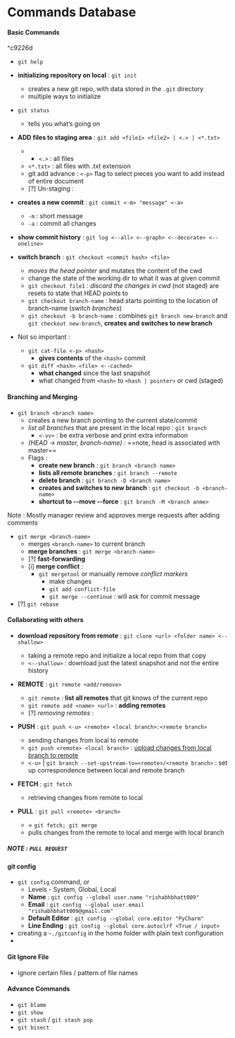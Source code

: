 # Commands Database 

#### Basic Commands

^c9226d

- `git help`
- **initializing repository on local** : `git init` 
	- creates a new git repo, with data stored in the `.git` directory  
	- multiple ways to initialize
- `git status`
	- tells you what’s going on
- **ADD files to staging area** : `git add <file1> <file2> | <.> | <*.txt>`
	- - `<.>` : all files 
	- `<*.txt>` : all files with .txt extension
	- git add advance : `<-p>` flag to select pieces you want to add instead of entire document 
	- [?] Un-staging :
- **creates a new commit** : `git commit <-m> "message" <-a>`
	- `-m` : short message
	- `-a` : commit all changes 
- **show commit history** : `git log <--all> <--graph> <--decorate> <--oneline>`
- **switch branch** : `git checkout <commit hash> <file>`
	- *moves the head pointer* and mutates the content of the cwd
	- change the state of the working dir to what it was at given commit
	- `git checkout file1` : *discard the changes in cwd* (not staged) are resets to state that HEAD points to 
	- `git checkout branch-name` : head starts pointing to the location of branch-name (*switch branches*)
	- `git checkout -b branch-name` : combines `git branch new-branch` and `git checkout new-branch`, **creates and switches to new branch** 


- Not so important : 
	- `git cat-file <-p> <hash>` 
		- **gives contents** of the  `<hash>` commit
	- `git diff <hash> <file> <--cached>`
		- **what changed** since the last snapshot 
		- what changed from `<hash>` to `<hash | pointer>` or cwd (staged)

#### Branching and Merging

- `git branch <branch name>`
	- creates a new branch pointing to the current state/commit
	- *list all branches* that are present in the local repo : `git branch`
		- `<-vv>` : be extra verbose and print extra information 
	- *(HEAD -> master, branch-name)* : ==note, head is associated with master==   
	- Flags : 
		- **create new branch** : `git branch <branch name>`
		- **lists all remote branches** : `git branch --remote`  
		- **delete branch** : `git branch -D <branch name>` 
		- **creates and switches to new branch**  : `git checkout -b <branch-name>` 
		- **shortcut to --move --force** : `git branch -M <branch anme>` 

Note : Mostly manager review and approves merge requests after adding comments 

- `git merge <branch-name>` 
	- merges `<branch-name>` to current branch 
	- **merge branches** : `git merge <branch-name>` 
	- [?] **fast-forwarding** 
	- [i] **merge conflict** : 
		- `git mergetool` or manually remove *conflict markers* 
			- make changes 
			- `git add conflict-file `
			- `git merge --continue` : will ask for commit message
- [?] `git rebase` 


#### Collaborating with others
- **download repository from remote** : `git clone <url> <folder name> <--shallow>`
	- taking a remote repo and initialize a local repo from that copy 
	- `<--shallow>` : download just the latest snapshot and not the entire history 
- **REMOTE** : `git remote <add/remove>`
	- `git remote` : **list all remotes** that git knows of the current repo 
	- `git remote add <name> <url>`  : **adding remotes** 
	- [?] *removing remotes* : 

- **PUSH** : `git push <-u> <remote> <local branch>:<remote branch>` 
	- sending changes from local to remote 
	- `git push <remote> <local branch>`  : <u>upload changes from local branch to remote</u> 
	- `<-u>` | `git branch --set-upstream-to=<remote>/<remote branch>` : set up correspondence between local and remote branch

- **FETCH** : `git fetch` 
	- retrieving changes from remote to local  
- **PULL** : `git pull <remote> <branch>` 
	- = `git fetch; git merge`
	- pulls changes from the remote to local and merge with local branch 

##### NOTE : `PULL REQUEST` <font color=white>: pulls from branch to origin/master </font>

#### git config 
- `git config` command, or 
	- Levels - System, Global, Local
	- **Name** : `git config --global user.name "rishabhbhatt009"`
	- **Email** : `git config --global user.email "rishabhbhatt009@gmail.com"`
	- **Default Editor** : `git config --global core.editor "PyCharm"`
	- **Line Ending** : `git config --global core.autoclrf <True / input>`
- creating a `~./gitconfig` in the home folder with plain text configuration
- 


#### Git Ignore File
- ignore certain files / pattern of file names

#### Advance Commands 
- `git blame`
- `git show`
- `git stash` / `git stash pop`
- `git bisect`

